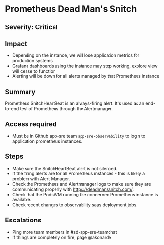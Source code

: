 # Prometheus Dead Man's Snitch

## Severity: Critical

## Impact

- Depending on the instance, we will lose application metrics for production systems
- Grafana dashboards using the instance may stop working, explore view will cease to function
- Alerting will be down for all alerts managed by that Prometheus instance 

## Summary

Prometheus SnitchHeartBeat is an always-firing alert. It's used as an end-to-end test of Prometheus through the Alertmanager.

## Access required

- Must be in Github app-sre team `app-sre-observability` to login to application prometheus instances.

## Steps

- Make sure the SnitchHeartBeat alert is not silenced.
- If the firing alerts are for all Prometheus instances - this is likely a problem with Alert Manager.
- Check the Prometheus and Alertmanager logs to make sure they are communicating properly with https://deadmanssnitch.com/.
- Check that the Pods/VM running the concerned Prometheus instance is available.
- Check recent changes to observability saas deployment jobs.

## Escalations

- Ping more team members in #sd-app-sre-teamchat
- If things are completely on fire, page @akonarde
